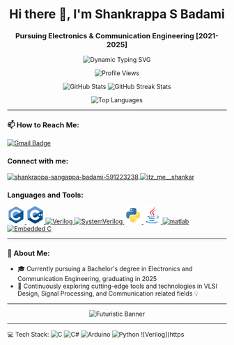 <h1 align="center">Hi there 👋, I'm Shankrappa S Badami</h1>
<h3 align="center">Pursuing Electronics & Communication Engineering [2021-2025]</h3>

<p align="center">
  <img src="https://readme-typing-svg.demolab.com?font=Fira+Code&weight=500&size=30&duration=3000&pause=500&color=34F7F1&center=true&vCenter=true&width=600&lines=Digital+Electronics+Enthusiast;Verilog+%7C+SystemVerilog+Learner" alt="Dynamic Typing SVG" />
</p>

<p align="center"> 
  <img src="https://komarev.com/ghpvc/?username=Shankar1302-Badami&label=Profile%20Views&color=0e75b6&style=flat" alt="Profile Views" />
</p>

<p align="center">
  <img src="https://github-readme-stats.vercel.app/api?username=Shankar1302-Badami&theme=dark&hide_border=false&include_all_commits=true&count_private=true" alt="GitHub Stats" />
  <img src="https://github-readme-streak-stats.herokuapp.com/?user=Shankar1302-Badami&theme=dark&hide_border=false" alt="GitHub Streak Stats" />
</p>

<p align="center">
  <img src="https://github-readme-stats.vercel.app/api/top-langs/?username=Shankar1302-Badami&theme=dark&hide_border=false&include_all_commits=true&count_private=true&layout=compact" alt="Top Languages" />
</p>

---

<h3 align="left">📫 How to Reach Me:</h3>
<p align="left">
  <a href="mailto:sbs660513@gmail.com">
    <img src="https://img.shields.io/badge/Gmail-D14836?style=flat-square&logo=gmail&logoColor=white" alt="Gmail Badge" />
  </a>
</p>

<h3 align="left">Connect with me:</h3>
<p align="left">
  <a href="https://linkedin.com/in/shankrappa-sangappa-badami-591223238" target="blank">
    <img align="center" src="https://raw.githubusercontent.com/rahuldkjain/github-profile-readme-generator/master/src/images/icons/Social/linked-in-alt.svg" alt="shankrappa-sangappa-badami-591223238" height="30" width="40" />
  </a>
  <a href="https://instagram.com/itz_me__shankar/profilecard/?igsh=ajZnNWh6NjRnNDBv" target="blank">
    <img align="center" src="https://raw.githubusercontent.com/rahuldkjain/github-profile-readme-generator/master/src/images/icons/Social/instagram.svg" alt="itz_me__shankar" height="30" width="40" />
  </a>
</p>

<h3 align="left">Languages and Tools:</h3>
<p align="left"> 
  <a href="https://www.cprogramming.com/" target="_blank" rel="noreferrer"> 
    <img src="https://raw.githubusercontent.com/devicons/devicon/master/icons/c/c-original.svg" alt="c" width="40" height="40"/> 
  </a> 
  <a href="https://www.cplusplus.com/" target="_blank" rel="noreferrer"> 
    <img src="https://raw.githubusercontent.com/devicons/devicon/master/icons/cplusplus/cplusplus-original.svg" alt="cplusplus" width="40" height="40"/> 
  </a> 
  <a href="https://www.verilog.com/" target="_blank" rel="noreferrer"> 
    <img src="https://www.svgrepo.com/show/374163/verilog.svg?style=flat-round&logoColor=white" alt="Verilog" width="40" height="40"/> 
  </a>
  <a href="https://systemverilog.io/" target="_blank" rel="noreferrer"> 
    <img src="https://cdn.icon-icons.com/icons2/2107/PNG/512/file_type_light_systemverilog_icon_130431.png?style=flat-round&logoColor=white" alt="SystemVerilog" width="40" height="40"/>
  </a>
  <a href="https://www.python.org" target="_blank" rel="noreferrer"> 
    <img src="https://raw.githubusercontent.com/devicons/devicon/master/icons/python/python-original.svg" alt="python" width="40" height="40"/> 
  </a>
  <a href="https://www.java.com" target="_blank" rel="noreferrer"> 
    <img src="https://raw.githubusercontent.com/devicons/devicon/master/icons/java/java-original.svg" alt="java" width="40" height="40"/> 
  </a>
  <a href="https://www.mathworks.com/" target="_blank" rel="noreferrer"> 
    <img src="https://upload.wikimedia.org/wikipedia/commons/2/21/Matlab_Logo.png" alt="matlab" width="40" height="40"/> 
  </a>
  <a href="https://embeddedc.org/" target="_blank" rel="noreferrer"> 
    <img src="https://img.shields.io/badge/-Embedded%20C-00979D?style=for-the-badge&logo=c&logoColor=white" alt="Embedded C" width="40" height="40"/>
  </a>
</p>

---

<h3 align="left">🚀 About Me:</h3>
<ul>
  <li>🎓 Currently pursuing a Bachelor's degree in Electronics and Communication Engineering, graduating in 2025</li>
  <li>🎯 Continuously exploring cutting-edge tools and technologies in VLSI Design, Signal Processing, and Communication related fields 💡</li>
</ul>

---

<p align="center">
  <img src="https://media.licdn.com/dms/image/v2/D5616AQF8GMqSR7hkQg/profile-displaybackgroundimage-shrink_350_1400/profile-displaybackgroundimage-shrink_350_1400/0/1719350520506?e=1731542400&v=beta&t=5y7715BUdDiX7a-1i1a7eaPWP7JEQQpwIitwpykCtZw" alt="Futuristic Banner" />
</p>

---

💻 Tech Stack:
![C](https://img.shields.io/badge/c-%2300599C.svg?style=for-the-badge&logo=c&logoColor=white) ![C#](https://img.shields.io/badge/c%23-%23239120.svg?style=for-the-badge&logo=csharp&logoColor=white) ![Arduino](https://img.shields.io/badge/-Arduino-00979D?style=for-the-badge&logo=Arduino&logoColor=white) ![Python](https://img.shields.io/badge/python-%2314354C.svg?style=for-the-badge&logo=python&logoColor=white) ![Verilog](https
